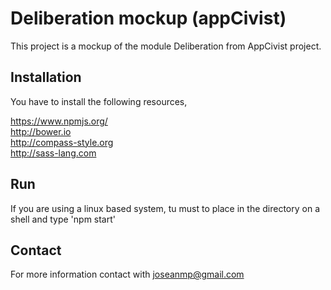 # Deliberation mockup (appCivist)

This project is a mockup of the module Deliberation from AppCivist project.

## Installation

You have to install the following resources,

https://www.npmjs.org/
<br/>
http://bower.io
<br/>
http://compass-style.org
<br/>
http://sass-lang.com

## Run

If you are using a linux based system, tu must to place in the directory on a shell and type 'npm start'

## Contact

For more information contact with joseanmp@gmail.com

[git]: http://git-scm.com/
[bower]: http://bower.io
[npm]: https://www.npmjs.org/
[node]: http://nodejs.org
[protractor]: https://github.com/angular/protractor
[jasmine]: http://jasmine.github.io
[karma]: http://karma-runner.github.io
[travis]: https://travis-ci.org/
[http-server]: https://github.com/nodeapps/http-server
